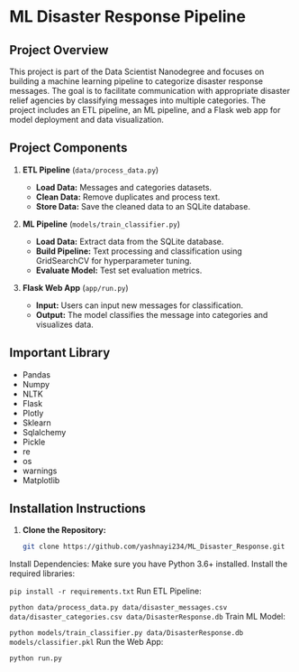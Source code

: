 # ML Disaster Response Pipeline

## Project Overview
This project is part of the Data Scientist Nanodegree and focuses on building a machine learning pipeline to categorize disaster response messages. The goal is to facilitate communication with appropriate disaster relief agencies by classifying messages into multiple categories. The project includes an ETL pipeline, an ML pipeline, and a Flask web app for model deployment and data visualization.

## Project Components
1. **ETL Pipeline** (`data/process_data.py`)
    - **Load Data:** Messages and categories datasets.
    - **Clean Data:** Remove duplicates and process text.
    - **Store Data:** Save the cleaned data to an SQLite database.

2. **ML Pipeline** (`models/train_classifier.py`)
    - **Load Data:** Extract data from the SQLite database.
    - **Build Pipeline:** Text processing and classification using GridSearchCV for hyperparameter tuning.
    - **Evaluate Model:** Test set evaluation metrics.

3. **Flask Web App** (`app/run.py`)
    - **Input:** Users can input new messages for classification.
    - **Output:** The model classifies the message into categories and visualizes data.

## Important Library
* Pandas
* Numpy
* NLTK
* Flask
* Plotly
* Sklearn
* Sqlalchemy
* Pickle
* re
* os
* warnings
* Matplotlib

## Installation Instructions

1. **Clone the Repository:**
   ```bash
   git clone https://github.com/yashnayi234/ML_Disaster_Response.git

Install Dependencies: Make sure you have Python 3.6+ installed. Install the required libraries:


```pip install -r requirements.txt```
Run ETL Pipeline:


```python data/process_data.py data/disaster_messages.csv data/disaster_categories.csv data/DisasterResponse.db```
Train ML Model:


```python models/train_classifier.py data/DisasterResponse.db models/classifier.pkl```
Run the Web App:

```python run.py```
